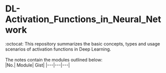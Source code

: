 # DL-Activation_Functions_in_Neural_Network
:octocat: This repository summarizes the basic concepts, types and usage scenarios of activation functions in Deep Learning.<br></br>
The notes contain the modules outlined below:<br>
|No.| Module| Gist|
|---|---|---|
